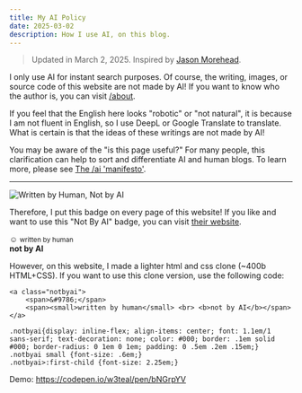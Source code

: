 ```yaml
---
title: My AI Policy
date: 2025-03-02
description: How I use AI, on this blog.
---
```


> Updated in March 2, 2025. Inspired by [Jason Morehead](https://opus.ing/ai).

I only use AI for instant search purposes. Of course, the writing, images, or source code of this website are not made by AI! If you want to know who the author is, you can visit [/about](/about).

If you feel that the English here looks "robotic" or "not natural", it is because I am not fluent in English, so I use DeepL or Google Translate to translate. What is certain is that the ideas of these writings are not made by AI!

You may be aware of the "is this page useful?" For many people, this clarification can help to sort and differentiate AI and human blogs. To learn more, please see [The /ai 'manifesto'](https://www.bydamo.la/p/ai-manifesto).

---

![Written by Human, Not by AI](/assets/notbyai.svg)

Therefore, I put this badge on every page of this website! If you like and want to use this "Not By AI" badge, you can visit [their website](https://notbyai.fyi/). 

<a class="notbyai">
    <span>&#9786;</span>
    <span><small>written by human</small> <br> <b>not by AI</b></span>
</a>

However, on this website, I made a lighter html and css clone (~400b HTML+CSS). If you want to use this clone version, use the following code:

```
<a class="notbyai">
    <span>&#9786;</span>
    <span><small>written by human</small> <br> <b>not by AI</b></span>
</a>
```

```
.notbyai{display: inline-flex; align-items: center; font: 1.1em/1 sans-serif; text-decoration: none; color: #000; border: .1em solid #000; border-radius: 0 1em 0 1em; padding: 0 .5em .2em .15em;}
.notbyai small {font-size: .6em;}
.notbyai>:first-child {font-size: 2.25em;}
```

Demo: https://codepen.io/w3teal/pen/bNGrpYV

[^1]: [#100DaysToOffload](/posts/100daystooffload/)